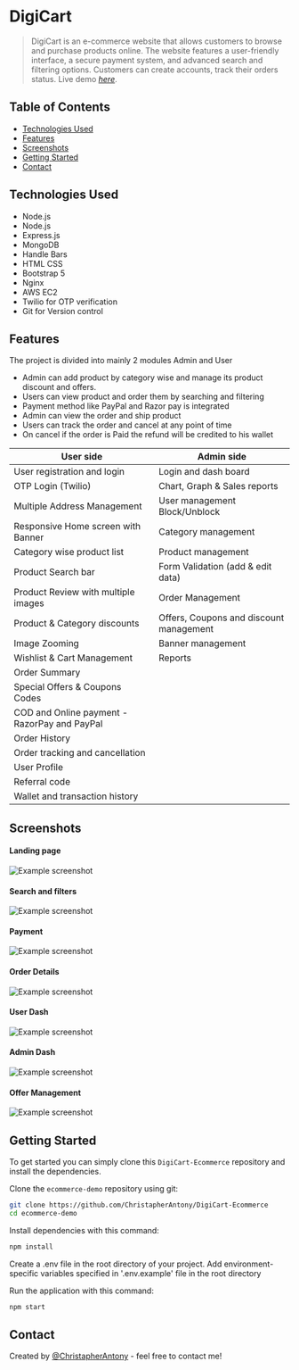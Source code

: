 # DigiCart
> DigiCart is an e-commerce website that allows customers to browse and purchase products online. The website features a user-friendly interface, a secure payment system, and advanced search and filtering options. Customers can create accounts, track their orders status.
> Live demo [_here_](http://www.digicart.gq/).

## Table of Contents
* [Technologies Used](#technologies-used)
* [Features](#features)
* [Screenshots](#screenshots)
* [Getting Started](#getting-started)
* [Contact](#contact)






## Technologies Used
- Node.js
- Node.js
- Express.js
- MongoDB
- Handle Bars
- HTML CSS 
- Bootstrap 5
- Nginx 
- AWS EC2 
- Twilio for OTP verification
- Git for Version control


## Features
The project is divided into mainly 2 modules Admin and User
- Admin can add product by category wise and manage its product discount and offers.
- Users can view product and order them by searching and filtering 
- Payment method like PayPal and Razor pay is integrated 
- Admin can view the order and ship product 
- Users can track the order and cancel at any point of time 
- On cancel if the order is Paid the refund will be credited to his wallet


| User side | Admin side |
| --- | --- |
|User registration and login|Login and dash board  |
| OTP Login (Twilio)| Chart, Graph & Sales reports |
| Multiple Address Management|User management Block/Unblock  |
| Responsive Home screen with Banner|  Category management|
|Category wise product list |Product management  |
|Product Search bar | Form Validation (add & edit data) |
|Product Review with multiple images|Order Management|
|Product & Category discounts|Offers, Coupons and discount management|
|Image Zooming|Banner management|
|Wishlist & Cart Management|Reports|
|Order Summary||
|Special Offers & Coupons Codes||
|COD and Online payment - RazorPay and PayPal||
|Order History||
|Order tracking and cancellation
|User Profile ||
|Referral code||
|Wallet and transaction history||



## Screenshots
#### Landing page
![Example screenshot](https://res.cloudinary.com/dprxebwil/image/upload/v1682766551/DigiCart/a1_wcgqzp.png)
#### Search and filters
![Example screenshot](https://res.cloudinary.com/dprxebwil/image/upload/v1682766548/DigiCart/2_pnfu2y.png)
#### Payment
![Example screenshot](https://res.cloudinary.com/dprxebwil/image/upload/v1682766549/DigiCart/razor_pay_bqyiwb.png)
#### Order Details
![Example screenshot](https://res.cloudinary.com/dprxebwil/image/upload/v1682767079/DigiCart/order_details_d13jez.png)
#### User Dash
![Example screenshot](https://res.cloudinary.com/dprxebwil/image/upload/v1682766546/DigiCart/dash_board_ierplv.png)

#### Admin Dash
![Example screenshot](https://res.cloudinary.com/dprxebwil/image/upload/v1682766547/DigiCart/admin_p6lltb.png)
#### Offer Management
![Example screenshot](https://res.cloudinary.com/dprxebwil/image/upload/v1682766695/DigiCart/zz_feyo9u.png)


## Getting Started
To get started  you can simply clone this `DigiCart-Ecommerce` repository and install the dependencies.

Clone the `ecommerce-demo` repository using git:

```bash
git clone https://github.com/ChristapherAntony/DigiCart-Ecommerce
cd ecommerce-demo
```

Install dependencies with this command:
```bash
npm install
```


Create a .env file in the root directory of your project. Add environment-specific variables  specified in '.env.example' file in the root directory

Run the application with this command:
```bash
npm start
```






## Contact
Created by [@ChristapherAntony](https://www.linkedin.com/in/christapherantony-5568a3156/) - feel free to contact me!

